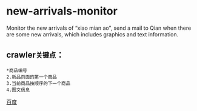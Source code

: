 # new-arrivals-monitor
Monitor the new arrivals of “xiao mian ao”, send a mail to Qian when there are some new arrivals, which includes graphics and text information.

## crawler`关键点`：
    *商品编号
    2.新品页面的第一个商品
    3.当前商品按顺序的下一个商品
    4.图文信息

[百度](https://www.baidu.com "baidu")  
